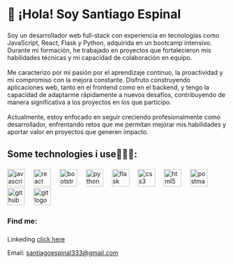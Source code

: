 <h1 align="left">👋 ¡Hola! Soy Santiago Espinal</h1>

###

<p align="left">Soy un desarrollador web full-stack con experiencia en tecnologías como JavaScript, React, Flask y Python, adquirida en un bootcamp intensivo. Durante mi formación, he trabajado en proyectos que fortalecieron mis habilidades técnicas y mi capacidad de colaboración en equipo.<br><br>Me caracterizo por mi pasión por el aprendizaje continuo, la proactividad y mi compromiso con la mejora constante. Disfruto construyendo aplicaciones web, tanto en el frontend como en el backend, y tengo la capacidad de adaptarme rápidamente a nuevos desafíos, contribuyendo de manera significativa a los proyectos en los que participo.<br><br>Actualmente, estoy enfocado en seguir creciendo profesionalmente como desarrollador, enfrentando retos que me permitan mejorar mis habilidades y aportar valor en proyectos que generen impacto.</p>

###

<h2 align="left">Some technologies i use👨🏽‍💻:</h2>

###

<div align="left">
  <img src="https://img.shields.io/badge/JavaScript-F7DF1E?logo=javascript&logoColor=black&style=for-the-badge" height="40" alt="javascript logo"  />
  <img width="12" />
  <img src="https://cdn.jsdelivr.net/gh/devicons/devicon/icons/react/react-original.svg" height="40" alt="react logo"  />
  <img width="12" />
  <img src="https://img.shields.io/badge/Bootstrap-7952B3?logo=bootstrap&logoColor=white&style=for-the-badge" height="40" alt="bootstrap logo"  />
  <img width="12" />
  <img src="https://img.shields.io/badge/Python-3776AB?logo=python&logoColor=white&style=for-the-badge" height="40" alt="python logo"  />
  <img width="12" />
  <img src="https://img.shields.io/badge/Flask-000000?logo=flask&logoColor=white&style=for-the-badge" height="40" alt="flask logo"  />
  <img width="12" />
  <img src="https://img.shields.io/badge/CSS3-1572B6?logo=css3&logoColor=white&style=for-the-badge" height="40" alt="css3 logo"  />
  <img width="12" />
  <img src="https://img.shields.io/badge/HTML5-E34F26?logo=html5&logoColor=white&style=for-the-badge" height="40" alt="html5 logo"  />
  <img width="12" />
  <img src="https://img.shields.io/badge/Postman-FF6C37?logo=postman&logoColor=black&style=for-the-badge" height="40" alt="postman logo"  />
  <img width="12" />
  <img src="https://img.shields.io/badge/GitHub-181717?logo=github&logoColor=white&style=for-the-badge" height="40" alt="github logo"  />
  <img width="12" />
  <img src="https://img.shields.io/badge/Git-F05032?logo=git&logoColor=white&style=for-the-badge" height="40" alt="git logo"  />
</div>

###

<h3 align="left">Find me:</h3>

###

<p align="left">Linkeding <a href="https://www.linkedin.com/in/santiago-espinal/">click here</a></p>
<p align="left">Email: <a href="mailto:santiagoespinal333@gmail.com">santiagoespinal333@gmail.com</a></p>

###

